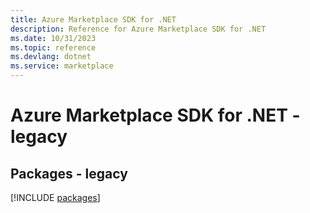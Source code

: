 ```yaml
---
title: Azure Marketplace SDK for .NET
description: Reference for Azure Marketplace SDK for .NET
ms.date: 10/31/2023
ms.topic: reference
ms.devlang: dotnet
ms.service: marketplace
---
```

# Azure Marketplace SDK for .NET - legacy
## Packages - legacy
[!INCLUDE [packages](marketplace-index.md)]